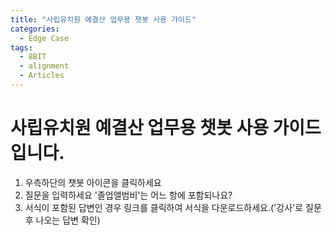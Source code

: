 ```yaml
---
title: "사립유치원 예결산 업무용 챗봇 사용 가이드"
categories:
  - Edge Case
tags:
  - 8BIT
  - alignment
  - Articles
---
```


# 사립유치원 예결산 업무용 챗봇 사용 가이드입니다.

1. 우측하단의 챗봇 아이콘을 클릭하세요
2. 질문을 입력하세요 '졸업앨범비'는 어느 항에 포함되나요?
3. 서식이 포함된 답변인 경우 링크를 클릭하여 서식을 다운로드하세요.('강사'로 질문 후 나오는 답변 확인)


